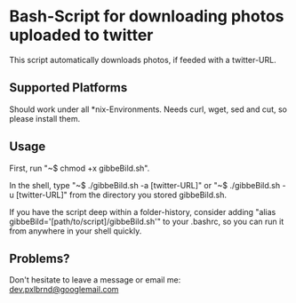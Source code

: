Bash-Script for downloading photos uploaded to twitter
======================================================

This script automatically downloads photos, if feeded with a twitter-URL.


Supported Platforms
-------------------

Should work under all *nix-Environments.
Needs curl, wget, sed and cut, so please install them.


Usage
-----
First, run "~$ chmod +x gibbeBild.sh".

In the shell, type "~$ ./gibbeBild.sh -a [twitter-URL]" or  "~$ ./gibbeBild.sh -u [twitter-URL]" from the directory you stored gibbeBild.sh.

If you have the script deep within a folder-history, consider adding "alias gibbeBild='[path/to/script]/gibbeBild.sh'" to your .bashrc, so you can run it from anywhere in your shell quickly.


Problems?
---------
Don't hesitate to leave a message or email me: dev.pxlbrnd@googlemail.com
